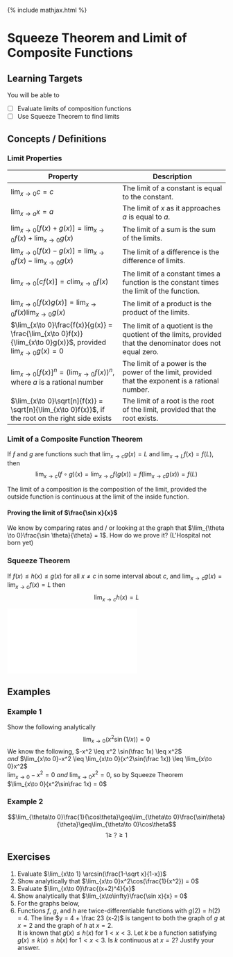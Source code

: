 {% include mathjax.html %}

# Squeeze Theorem and Limit of Composite Functions

## Learning Targets

You will be able to
- [ ] Evaluate limits of composition functions
- [ ] Use Squeeze Theorem to find limits

## Concepts / Definitions

### Limit Properties

Property | Description
---|---
$\lim_{x\to 0}c = c$ | The limit of a constant is equal to the constant.
$\lim_{x\to a}x = a$ | The limit of $x$ as it approaches $a$ is equal to $a$.
$\lim_{x\to 0}[f(x) + g(x)] = \lim_{x\to 0} f(x) + \lim_{x\to 0} g(x)$ | The limit of a sum is the sum of the limits.
$\lim_{x\to 0}[f(x) - g(x)] = \lim_{x\to 0}f(x) - \lim_{x\to 0}g(x)$ | The limit of a difference is the difference of limits.
$\lim_{x\to 0}[cf(x)] = c\lim_{x\to 0}f(x)$ | The limit of a constant times a function is the constant times the limit of the function.
$\lim_{x\to 0}[f(x)g(x)] = \lim_{x\to 0}f(x)\lim_{x\to 0}g(x)$ | The limit of a product is the product of the limits.
$\lim_{x\to 0}\frac{f(x)}{g(x)} = \frac{\lim_{x\to 0}f(x)}{\lim_{x\to 0}g(x)}$, provided $\lim_{x\to 0}g(x) = 0$ | The limit of a quotient is the quotient of the limits, provided that the denominator does not equal zero.
$\lim_{x\to 0}[f(x)]^n = (\lim_{x\to 0}f(x))^n$, where $a$ is a rational number | The limit of a power is the power of the limit, provided that the exponent is a rational number.
$\lim_{x\to 0}\sqrt[n]{f(x)} = \sqrt[n]{\lim_{x\to 0}f(x)}$, if the root on the right side exists | The limit of a root is the root of the limit, provided that the root exists.

### Limit of a Composite Function Theorem

If $f$ and $g$ are functions such that $\lim_{x\to c}g(x) = L$ and $\lim_{x\to L}f(x) = f(L)$, then
$$\lim_{x\to c}(f \circ g)(x) = \lim_{x\to c}f(g(x)) = f(\lim_{x\to c}g(x)) = f(L)$$

The limit of a composition is the composition of the limit, provided the outside function is continuous at the limit of the inside function.

#### Proving the limit of $\frac{\sin x}{x}$

We know by comparing rates and / or looking at the graph that $\lim_{\theta \to 0}\frac{\sin \theta}{\theta} = 1$. How do we prove it? (L'Hospital not born yet)


### Squeeze Theorem

If $f(x) \leq h(x) \leq g(x)$ for all $x\neq c$ in some interval about $c$, and $\lim_{x\to c}g(x) = \lim_{x\to c}f(x) = L$ then
$$\lim_{x\to c}h(x) = L$$

![Image](../assets/calculus/squeeze-theorem-and-limit-of-composition-function.md)

## Examples

### Example 1
Show the following analytically
$$\lim_{x\to 0}(x^2 \sin(1/x)) = 0$$
We know the following, $-x^2 \leq x^2 \sin(\frac 1x) \leq x^2$<br>
_and_ $\lim_{x\to 0}-x^2 \leq \lim_{x\to 0}(x^2\sin(\frac 1x)) \leq \lim_{x\to 0}x^2$<br>
$\lim_{x\to 0}-x^2 = 0$ _and_ $\lim_{x\to 0}x^2 = 0$, so by Squeeze Theorem<br>
$\lim_{x\to 0}(x^2\sin\frac 1x) = 0$

### Example 2
$$\lim_{\theta\to 0}\frac{1}{\cos\theta}\geq\lim_{\theta\to 0}\frac{\sin\theta}{\theta}\geq\lim_{\theta\to 0}\cos\theta$$
$$1 \geq\ ? \geq 1$$

## Exercises

  1. Evaluate $\lim_{x\to 1} \arcsin(\frac{1-\sqrt x}{1-x})$
  2. Show analytically that $\lim_{x\to 0}x^2\cos(\frac{1}{x^2}) = 0$
  3. Evaluate $\lim_{x\to 0}\frac{(x+2)^4}{x}$
  4. Show analytically that $\lim_{x\to\infty}\frac{\sin x}{x} = 0$
  5. For the graphs below, <!--TODO-->
  6. Functions $f$, $g$, and $h$ are twice-differentiable functions with $g(2) = h(2) = 4$. The line $y = 4 + \frac 23 (x-2)$ is tangent to both the graph of $g$ at $x=2$ and the graph of $h$ at $x=2$.<br>
   It is known that $g(x) \leq h(x)$ for $1 < x < 3$. Let $k$ be a function satisfying $g(x)\leq k(x)\leq h(x)$ for $1 < x < 3$. Is $k$ continuous at $x=2$? Justify your answer.
